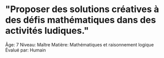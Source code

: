 # "Proposer des solutions créatives à des défis mathématiques dans des activités ludiques."

Âge: 7
Niveau: Maître
Matière: Mathématiques et raisonnement logique
Évalué par: Humain